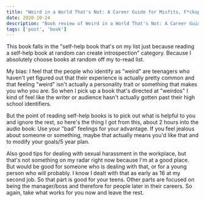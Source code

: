 ```yaml
---
title: "Weird in a World That's Not: A Career Guide for Misfits, F*ckups, and Failures"
date: 2020-10-24
description: "Book review of Weird in a World That's Not: A Career Guide for Misfits, F*ckups, and Failures by Jennifer Romolini"
tags: ['post', 'book']
---
```

This book falls in the "self-help book that's on my list just because reading a self-help book at random can create introspection" category.
Because I absolutely choose books at random off my to-read list.

My bias: I feel that the people who identify as "weird" are teenagers who haven't yet figured out that their experience is actually
pretty common and that feeling "weird" isn't actually a personality trait or something that makes you who you are. So when I pick up a
book that's directed at "weirdos" I kind of feel like the writer or audience hasn't actually gotten past their high school identifiers.

But the point of reading self-help books is to pick out what is helpful to you and ignore the rest, so here's the thing I got from this,
about 2 hours into the audio book: Use your "bad" feelings for your advantage. If you feel jealous about someone or something, 
maybe that actually means you'd like that and to modify your goals/5 year plan.

Also good tips for dealing with sexual harassment in the workplace, but that's not something on my radar right now because I'm at a good
place. But would be good for someone who is dealing with that, or for a young person who will probably. I know I dealt with that as early 
as 16 at my second job. So that part is good for your teens. Other parts are focused on being the manager/boss and therefore for people
later in their careers. So again, take what works for you now and leave the rest.
